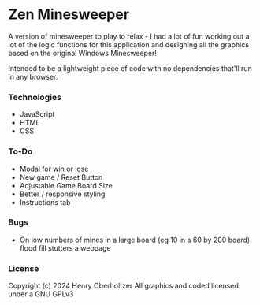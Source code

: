 # Zen Minesweeper

A version of minesweeper to play to relax - I had a lot of fun working out a lot of the logic functions for this application and designing all the graphics based on the original Windows Minesweeper!

Intended to be a lightweight piece of code with no dependencies that'll run in any browser.

### Technologies

- JavaScript
- HTML
- CSS

### To-Do

- Modal for win or lose
- New game / Reset Button
- Adjustable Game Board Size
- Better / responsive styling
- Instructions tab

### Bugs

- On low numbers of mines in a large board (eg 10 in a 60 by 200 board) flood fill stutters a webpage

### License

Copyright (c) 2024 Henry Oberholtzer
All graphics and coded licensed under a GNU GPLv3

